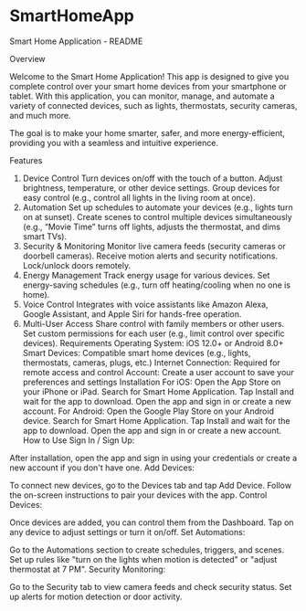 # SmartHomeApp
Smart Home Application - README

Overview

Welcome to the Smart Home Application! This app is designed to give you complete control over your smart home devices from your smartphone or tablet. With this application, you can monitor, manage, and automate a variety of connected devices, such as lights, thermostats, security cameras, and much more.

The goal is to make your home smarter, safer, and more energy-efficient, providing you with a seamless and intuitive experience.

Features
1. Device Control
Turn devices on/off with the touch of a button.
Adjust brightness, temperature, or other device settings.
Group devices for easy control (e.g., control all lights in the living room at once).
2. Automation
Set up schedules to automate your devices (e.g., lights turn on at sunset).
Create scenes to control multiple devices simultaneously (e.g., “Movie Time” turns off lights, adjusts the thermostat, and dims smart TVs).
3. Security & Monitoring
Monitor live camera feeds (security cameras or doorbell cameras).
Receive motion alerts and security notifications.
Lock/unlock doors remotely.
4. Energy Management
Track energy usage for various devices.
Set energy-saving schedules (e.g., turn off heating/cooling when no one is home).
5. Voice Control
Integrates with voice assistants like Amazon Alexa, Google Assistant, and Apple Siri for hands-free operation.
6. Multi-User Access
Share control with family members or other users.
Set custom permissions for each user (e.g., limit control over specific devices).
Requirements
Operating System: iOS 12.0+ or Android 8.0+
Smart Devices: Compatible smart home devices (e.g., lights, thermostats, cameras, plugs, etc.)
Internet Connection: Required for remote access and control
Account: Create a user account to save your preferences and settings
Installation
For iOS:
Open the App Store on your iPhone or iPad.
Search for Smart Home Application.
Tap Install and wait for the app to download.
Open the app and sign in or create a new account.
For Android:
Open the Google Play Store on your Android device.
Search for Smart Home Application.
Tap Install and wait for the app to download.
Open the app and sign in or create a new account.
How to Use
Sign In / Sign Up:

After installation, open the app and sign in using your credentials or create a new account if you don't have one.
Add Devices:

To connect new devices, go to the Devices tab and tap Add Device.
Follow the on-screen instructions to pair your devices with the app.
Control Devices:

Once devices are added, you can control them from the Dashboard.
Tap on any device to adjust settings or turn it on/off.
Set Automations:

Go to the Automations section to create schedules, triggers, and scenes.
Set up rules like "turn on the lights when motion is detected" or "adjust thermostat at 7 PM".
Security Monitoring:

Go to the Security tab to view camera feeds and check security status.
Set up alerts for motion detection or door activity.
